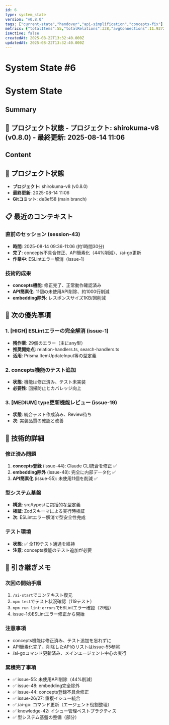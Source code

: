 ```yaml
---
id: 6
type: system_state
version: "v0.8.0"
tags: ["current-state","handover","api-simplification","concepts-fix"]
metrics: {"totalItems":55,"totalRelations":328,"avgConnections":11.927272727272728,"maxConnections":32,"isolatedNodes":0,"timestamp":"2025-08-14T02:15:21.028Z"}
isActive: false
createdAt: 2025-08-22T13:32:40.000Z
updatedAt: 2025-08-22T13:32:40.000Z
---
```


# System State #6

# System State

## Summary

## 📍 プロジェクト状態 - **プロジェクト**: shirokuma-v8 (v0.8.0) - **最終更新**: 2025-08-14 11:06

## Content

## 📍 プロジェクト状態
- **プロジェクト**: shirokuma-v8 (v0.8.0)
- **最終更新**: 2025-08-14 11:06
- **Gitコミット**: de3ef58 (main branch)

## 📋 最近のコンテキスト

### 直前のセッション (session-43)
- **時間**: 2025-08-14 09:36-11:06 (約1時間30分)
- **完了**: concepts不具合修正、API簡素化（44%削減）、/ai-go更新
- **作業中**: ESLintエラー解消（issue-1）

### 技術的成果
- **concepts機能**: 修正完了、正常動作確認済み
- **API簡素化**: 11個の未使用API削除、約1000行削減
- **embedding除外**: レスポンスサイズ1KB/回削減

## 🎯 次の優先事項

### 1. [HIGH] ESLintエラーの完全解消 (issue-1)
- **残作業**: 29個のエラー（主にany型）
- **推奨開始点**: relation-handlers.ts, search-handlers.ts
- **活用**: Prisma.ItemUpdateInput等の型定義

### 2. concepts機能のテスト追加
- **状態**: 機能は修正済み、テスト未実装
- **必要性**: 回帰防止とカバレッジ向上

### 3. [MEDIUM] type更新機能レビュー (issue-19)
- **状態**: 統合テスト作成済み、Review待ち
- **次**: 実装品質の確認と改善

## 🔧 技術的詳細

### 修正済み問題
1. **concepts登録** (issue-44): Claude CLI統合を修正 ✅
2. **embedding除外** (issue-48): 完全に内部データ化 ✅
3. **API簡素化** (issue-55): 未使用11個を削減 ✅

### 型システム基盤
- **構造**: src/types/に包括的な型定義
- **検証**: Zodスキーマによる実行時検証
- **次**: ESLintエラー解消で型安全性完成

### テスト環境
- **状態**: ✅ 全119テスト通過を維持
- **注意**: concepts機能のテスト追加が必要

## 📝 引き継ぎメモ

### 次回の開始手順
1. `/ai-start`でコンテキスト復元
2. `npm test`でテスト状況確認（119テスト）
3. `npm run lint:errors`でESLintエラー確認（29個）
4. issue-1のESLintエラー修正から開始

### 注意事項
- concepts機能は修正済み、テスト追加を忘れずに
- API簡素化完了、削除したAPIのリストはissue-55参照
- /ai-goコマンド更新済み、メインエージェント中心の実行

### 累積完了事項
- ✅ issue-55: 未使用API削除（44%削減）
- ✅ issue-48: embedding完全除外
- ✅ issue-44: concepts登録不具合修正
- ✅ issue-26/27: 重複イシュー統合
- ✅ /ai-go: コマンド更新（エージェント役割整理）
- ✅ knowledge-42: イシュー管理ベストプラクティス
- ✅ 型システム基盤の整備（部分）
